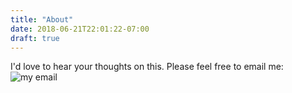 ```yaml
---
title: "About"
date: 2018-06-21T22:01:22-07:00
draft: true
---
```


I'd love to hear your thoughts on this.  Please feel free to email me: ![my email](https://services.nexodyne.com/email/customicon/5FM5dF5uC%2Biw5bnsj9HV/u7nvJhs%3D/000000/ffffff/ffffff/0/image.png)
